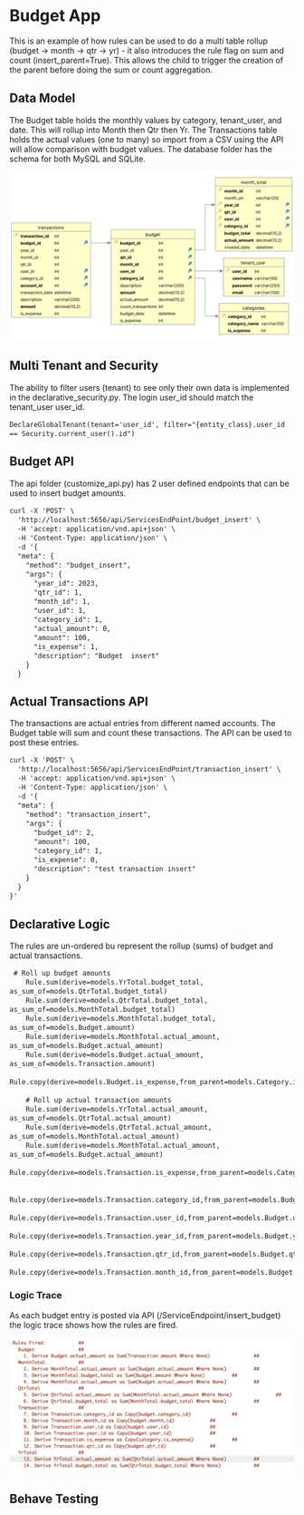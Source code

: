# Budget App

This is an example of how rules can be used to do a multi table rollup 
(budget -> month -> qtr -> yr) - it also introduces the rule flag on sum and count (insert_parent=True).
This allows the child to trigger the creation of the parent before doing the sum or count aggregation.

## Data Model
The Budget table holds the monthly values by category, tenant_user, and date.  This will rollup into Month then Qtr then Yr.  The Transactions table holds the actual values (one to many) so import from a CSV using the API will allow comparison with budget values. The database folder has the schema for both MySQL and SQLite.

![DataModel](./images/DataModel.png)
## Multi Tenant and Security
The ability to filter users (tenant) to see only their own data is implemented in the declarative_security.py. The login user_id should match the tenant_user user_id.

```
DeclareGlobalTenant(tenant='user_id', filter="{entity_class}.user_id == Security.current_user().id")
```

## Budget API
The api folder (customize_api.py) has 2 user defined endpoints that can be used to insert budget amounts. 

```
curl -X 'POST' \
  'http://localhost:5656/api/ServicesEndPoint/budget_insert' \
  -H 'accept: application/vnd.api+json' \
  -H 'Content-Type: application/json' \
  -d '{
  "meta": {
    "method": "budget_insert",
    "args": {
      "year_id": 2023,
      "qtr_id": 1,
      "month_id": 1,
      "user_id": 1,
      "category_id": 1,
      "actual_amount": 0,
      "amount": 100,
      "is_expense": 1,
      "description": "Budget  insert"
    }
  }
```


## Actual Transactions API
The transactions are actual entries from different named accounts. The Budget table will sum and count these transactions.  The API can be used to post these entries.

```
curl -X 'POST' \
  'http://localhost:5656/api/ServicesEndPoint/transaction_insert' \
  -H 'accept: application/vnd.api+json' \
  -H 'Content-Type: application/json' \
  -d '{
  "meta": {
    "method": "transaction_insert",
    "args": {
      "budget_id": 2,
      "amount": 100,
      "category_id": 1,
      "is_expense": 0,
      "description": "test transaction insert"
    }
  }
}'
```

## Declarative Logic
The rules are un-ordered bu represent the rollup (sums) of budget and actual transactions. 
```
 # Roll up budget amounts
    Rule.sum(derive=models.YrTotal.budget_total, as_sum_of=models.QtrTotal.budget_total)
    Rule.sum(derive=models.QtrTotal.budget_total, as_sum_of=models.MonthTotal.budget_total)
    Rule.sum(derive=models.MonthTotal.budget_total, as_sum_of=models.Budget.amount)
    Rule.sum(derive=models.MonthTotal.actual_amount, as_sum_of=models.Budget.actual_amount)
    Rule.sum(derive=models.Budget.actual_amount, as_sum_of=models.Transaction.amount)
    Rule.copy(derive=models.Budget.is_expense,from_parent=models.Category.is_expense)
    
    # Roll up actual transaction amounts
    Rule.sum(derive=models.YrTotal.actual_amount, as_sum_of=models.QtrTotal.actual_amount)
    Rule.sum(derive=models.QtrTotal.actual_amount, as_sum_of=models.MonthTotal.actual_amount)
    Rule.sum(derive=models.MonthTotal.actual_amount, as_sum_of=models.Budget.actual_amount)
    Rule.copy(derive=models.Transaction.is_expense,from_parent=models.Category.is_expense)
    
    Rule.copy(derive=models.Transaction.category_id,from_parent=models.Budget.category_id)
    Rule.copy(derive=models.Transaction.user_id,from_parent=models.Budget.user_id)
    Rule.copy(derive=models.Transaction.year_id,from_parent=models.Budget.year_id)
    Rule.copy(derive=models.Transaction.qtr_id,from_parent=models.Budget.qtr_id)
    Rule.copy(derive=models.Transaction.month_id,from_parent=models.Budget.month_id)
```

### Logic Trace
As each budget entry is posted via API (/ServiceEndpoint/insert_budget) the logic trace shows how the rules are fired.

![Logic Trace](./images/LogicTrace.png)

## Behave Testing